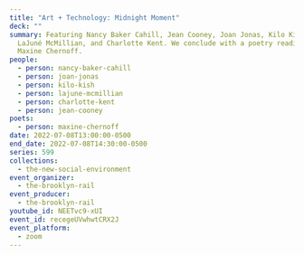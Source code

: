 ```yaml
---
title: "Art + Technology: Midnight Moment"
deck: ""
summary: Featuring Nancy Baker Cahill, Jean Cooney, Joan Jonas, Kilo Kish,
  LaJuné McMillian, and Charlotte Kent. We conclude with a poetry reading from
  Maxine Chernoff.
people:
  - person: nancy-baker-cahill
  - person: joan-jonas
  - person: kilo-kish
  - person: lajune-mcmillian
  - person: charlotte-kent
  - person: jean-cooney
poets:
  - person: maxine-chernoff
date: 2022-07-08T13:00:00-0500
end_date: 2022-07-08T14:30:00-0500
series: 599
collections:
  - the-new-social-environment
event_organizer:
  - the-brooklyn-rail
event_producer:
  - the-brooklyn-rail
youtube_id: NEETvc9-xUI
event_id: recegeUVwhwtCRX2J
event_platform:
  - zoom
---
```

